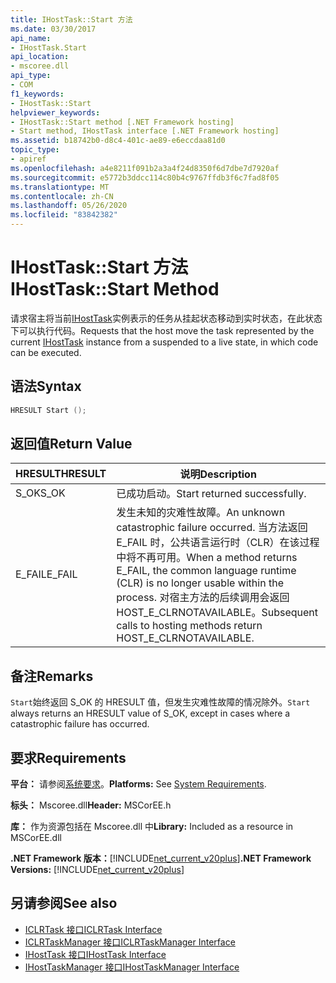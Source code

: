 ```yaml
---
title: IHostTask::Start 方法
ms.date: 03/30/2017
api_name:
- IHostTask.Start
api_location:
- mscoree.dll
api_type:
- COM
f1_keywords:
- IHostTask::Start
helpviewer_keywords:
- IHostTask::Start method [.NET Framework hosting]
- Start method, IHostTask interface [.NET Framework hosting]
ms.assetid: b18742b0-d8c4-401c-ae89-e6eccdaa81d0
topic_type:
- apiref
ms.openlocfilehash: a4e8211f091b2a3a4f24d8350f6d7dbe7d7920af
ms.sourcegitcommit: e5772b3ddcc114c80b4c9767ffdb3f6c7fad8f05
ms.translationtype: MT
ms.contentlocale: zh-CN
ms.lasthandoff: 05/26/2020
ms.locfileid: "83842382"
---
```

# <a name="ihosttaskstart-method"></a><span data-ttu-id="13c76-102">IHostTask::Start 方法</span><span class="sxs-lookup"><span data-stu-id="13c76-102">IHostTask::Start Method</span></span>
<span data-ttu-id="13c76-103">请求宿主将当前[IHostTask](ihosttask-interface.md)实例表示的任务从挂起状态移动到实时状态，在此状态下可以执行代码。</span><span class="sxs-lookup"><span data-stu-id="13c76-103">Requests that the host move the task represented by the current [IHostTask](ihosttask-interface.md) instance from a suspended to a live state, in which code can be executed.</span></span>  
  
## <a name="syntax"></a><span data-ttu-id="13c76-104">语法</span><span class="sxs-lookup"><span data-stu-id="13c76-104">Syntax</span></span>  
  
```cpp  
HRESULT Start ();  
```  
  
## <a name="return-value"></a><span data-ttu-id="13c76-105">返回值</span><span class="sxs-lookup"><span data-stu-id="13c76-105">Return Value</span></span>  
  
|<span data-ttu-id="13c76-106">HRESULT</span><span class="sxs-lookup"><span data-stu-id="13c76-106">HRESULT</span></span>|<span data-ttu-id="13c76-107">说明</span><span class="sxs-lookup"><span data-stu-id="13c76-107">Description</span></span>|  
|-------------|-----------------|  
|<span data-ttu-id="13c76-108">S_OK</span><span class="sxs-lookup"><span data-stu-id="13c76-108">S_OK</span></span>|<span data-ttu-id="13c76-109">已成功启动。</span><span class="sxs-lookup"><span data-stu-id="13c76-109">Start returned successfully.</span></span>|  
|<span data-ttu-id="13c76-110">E_FAIL</span><span class="sxs-lookup"><span data-stu-id="13c76-110">E_FAIL</span></span>|<span data-ttu-id="13c76-111">发生未知的灾难性故障。</span><span class="sxs-lookup"><span data-stu-id="13c76-111">An unknown catastrophic failure occurred.</span></span> <span data-ttu-id="13c76-112">当方法返回 E_FAIL 时，公共语言运行时（CLR）在该过程中将不再可用。</span><span class="sxs-lookup"><span data-stu-id="13c76-112">When a method returns E_FAIL, the common language runtime (CLR) is no longer usable within the process.</span></span> <span data-ttu-id="13c76-113">对宿主方法的后续调用会返回 HOST_E_CLRNOTAVAILABLE。</span><span class="sxs-lookup"><span data-stu-id="13c76-113">Subsequent calls to hosting methods return HOST_E_CLRNOTAVAILABLE.</span></span>|  
  
## <a name="remarks"></a><span data-ttu-id="13c76-114">备注</span><span class="sxs-lookup"><span data-stu-id="13c76-114">Remarks</span></span>  
 <span data-ttu-id="13c76-115">`Start`始终返回 S_OK 的 HRESULT 值，但发生灾难性故障的情况除外。</span><span class="sxs-lookup"><span data-stu-id="13c76-115">`Start` always returns an HRESULT value of S_OK, except in cases where a catastrophic failure has occurred.</span></span>  
  
## <a name="requirements"></a><span data-ttu-id="13c76-116">要求</span><span class="sxs-lookup"><span data-stu-id="13c76-116">Requirements</span></span>  
 <span data-ttu-id="13c76-117">**平台：** 请参阅[系统要求](../../get-started/system-requirements.md)。</span><span class="sxs-lookup"><span data-stu-id="13c76-117">**Platforms:** See [System Requirements](../../get-started/system-requirements.md).</span></span>  
  
 <span data-ttu-id="13c76-118">**标头：** Mscoree.dll</span><span class="sxs-lookup"><span data-stu-id="13c76-118">**Header:** MSCorEE.h</span></span>  
  
 <span data-ttu-id="13c76-119">**库：** 作为资源包括在 Mscoree.dll 中</span><span class="sxs-lookup"><span data-stu-id="13c76-119">**Library:** Included as a resource in MSCorEE.dll</span></span>  
  
 <span data-ttu-id="13c76-120">**.NET Framework 版本：**[!INCLUDE[net_current_v20plus](../../../../includes/net-current-v20plus-md.md)]</span><span class="sxs-lookup"><span data-stu-id="13c76-120">**.NET Framework Versions:** [!INCLUDE[net_current_v20plus](../../../../includes/net-current-v20plus-md.md)]</span></span>  
  
## <a name="see-also"></a><span data-ttu-id="13c76-121">另请参阅</span><span class="sxs-lookup"><span data-stu-id="13c76-121">See also</span></span>

- [<span data-ttu-id="13c76-122">ICLRTask 接口</span><span class="sxs-lookup"><span data-stu-id="13c76-122">ICLRTask Interface</span></span>](iclrtask-interface.md)
- [<span data-ttu-id="13c76-123">ICLRTaskManager 接口</span><span class="sxs-lookup"><span data-stu-id="13c76-123">ICLRTaskManager Interface</span></span>](iclrtaskmanager-interface.md)
- [<span data-ttu-id="13c76-124">IHostTask 接口</span><span class="sxs-lookup"><span data-stu-id="13c76-124">IHostTask Interface</span></span>](ihosttask-interface.md)
- [<span data-ttu-id="13c76-125">IHostTaskManager 接口</span><span class="sxs-lookup"><span data-stu-id="13c76-125">IHostTaskManager Interface</span></span>](ihosttaskmanager-interface.md)
